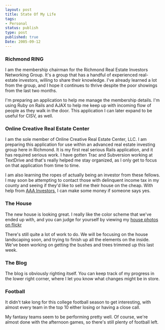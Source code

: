 ```yaml
---
layout: post
title: State Of My Life
tags:
- Personal
status: publish
type: post
published: true
Date: 2005-09-12
---
```

### Richmond <span class="caps">RING</span>

I am the membership chairman for the Richmond Real Estate Investors Networking Group.  It's a group that has a handful of experienced real-estate investors, willing to share their knowledge.  I've already learned a lot from the group, and I hope it continues to thrive despite the poor showings from the last two months.

I'm preparing an application to help me manage the membership details.  I'm using Ruby on Rails and <span class="caps">AJAX</span> to help me keep up with incoming flow of people as they walk in the door.  This application I can later expand to be useful for <span class="caps">CISV</span>, as well.

### Online Creative Real Estate Center

I am the sole member of Online Creative Real Estate Center, <span class="caps">LLC</span>.  I am preparing this application for use within an advanced real estate investing group here in Richmond.  It is my first real serious Rails application, and it has required serious work.  I have gotten Trac and Subversion working at TextDrive and that's really helped me stay organized, as I only get to focus on that application from time to time.

I am also learning the ropes of actually being an investor from these fellows.  I may soon be attempting to contact those with delinquent income tax in my county and seeing if they'd like to sell me their house on the cheap.  With help from <a href="http://www.anyhouseanywhere.com/"><span class="caps">AAA</span> Investors</a>, I can make some money if someone says yes.


### The House

The new house is looking great.  I really like the color scheme that we've ended up with, and you can judge for yourself by viewing my [house photos on flickr](http://www.flickr.com/photos/bigfleet/sets/866483/)

There's still quite a lot of work to do.  We will be focusing on the house landscaping soon, and trying to finish up all the elements on the inside.  We've been working on getting the bushes and trees trimmed up this last week.

### The Blog

The blog is obviously righting itself.  You can keep track of my progress in the lower right corner, where I let you know what changes might be in store.

### Football

It didn't take long for this college football season to get interesting, with almost every team in the top 10 either losing or having a close call.

My fantasy teams seem to be performing pretty well.  Of course, we're almost done with the afternoon games, so there's still plenty of football left.
